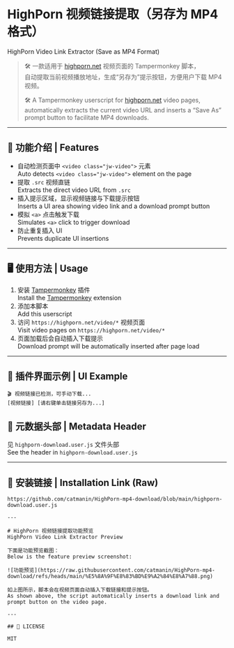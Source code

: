 # HighPorn 视频链接提取（另存为 MP4 格式）  
HighPorn Video Link Extractor (Save as MP4 Format)

> 🛠 一款适用于 [highporn.net](https://highporn.net/video/...) 视频页面的 Tampermonkey 脚本，  
> 自动提取当前视频播放地址，生成“另存为”提示按钮，方便用户下载 MP4 视频。  
>  
> 🛠 A Tampermonkey userscript for [highporn.net](https://highporn.net/video/...) video pages,  
> automatically extracts the current video URL and inserts a “Save As” prompt button to facilitate MP4 downloads.

---

## 📌 功能介绍 | Features

- 自动检测页面中 `<video class="jw-video">` 元素  
  Auto detects `<video class="jw-video">` element on the page  
- 提取 `.src` 视频直链  
  Extracts the direct video URL from `.src`  
- 插入提示区域，显示视频链接与下载提示按钮  
  Inserts a UI area showing video link and a download prompt button  
- 模拟 `<a>` 点击触发下载  
  Simulates `<a>` click to trigger download  
- 防止重复插入 UI  
  Prevents duplicate UI insertions  

---

## 🖥️ 使用方法 | Usage

1. 安装 [Tampermonkey](https://greasyfork.org/zh-CN/scripts/541527-highporn-%E8%A7%86%E9%A2%91%E9%93%BE%E6%8E%A5%E6%8F%90%E5%8F%96-%E5%8F%A6%E5%AD%98%E4%B8%BAmp4%E6%A0%BC%E5%BC%8F) 插件  
   Install the [Tampermonkey](https://greasyfork.org/zh-CN/scripts/541527-highporn-%E8%A7%86%E9%A2%91%E9%93%BE%E6%8E%A5%E6%8F%90%E5%8F%96-%E5%8F%A6%E5%AD%98%E4%B8%BAmp4%E6%A0%BC%E5%BC%8F) extension  
2. 添加本脚本  
   Add this userscript  
3. 访问 `https://highporn.net/video/*` 视频页面  
   Visit video pages on `https://highporn.net/video/*`  
4. 页面加载后会自动插入下载提示  
   Download prompt will be automatically inserted after page load  

---

## 📂 插件界面示例 | UI Example



```
🎬 视频链接已检测，可手动下载...
[视频链接] [请右键单击链接另存为...]
```



## 📄 元数据头部 | Metadata Header

见 `highporn-download.user.js` 文件头部  
See the header in `highporn-download.user.js`

---

## 🔗 安装链接 | Installation Link (Raw)



```
https://github.com/catmanin/HighPorn-mp4-download/blob/main/highporn-download.user.js

---

# HighPorn 视频链接提取功能预览  
HighPorn Video Link Extractor Preview

下面是功能预览截图：  
Below is the feature preview screenshot:

![功能预览](https://raw.githubusercontent.com/catmanin/HighPorn-mp4-download/refs/heads/main/%E5%8A%9F%E8%83%BD%E9%A2%84%E8%A7%88.png)

如上图所示，脚本会在视频页面自动插入下载链接和提示按钮。  
As shown above, the script automatically inserts a download link and prompt button on the video page.

---

## 🧾 LICENSE

MIT
